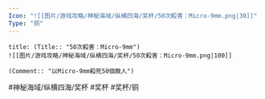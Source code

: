 ```yaml
---
Icon: "![[图片/游戏攻略/神秘海域/纵横四海/奖杯/50次殺害：Micro-9mm.png|30]]"
Type: "铜"
---
```

```ad-common-bronze-trophy
title: (Title:: "50次殺害：Micro-9mm")
![[图片/游戏攻略/神秘海域/纵横四海/奖杯/50次殺害：Micro-9mm.png|100]]

(Comment:: "以Micro-9mm殺死50個敵人")
```

#神秘海域/纵横四海/奖杯 #奖杯 #奖杯/铜

